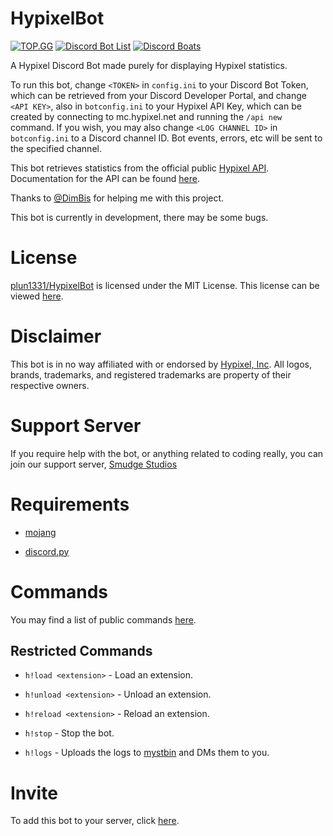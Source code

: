 # HypixelBot
[![TOP.GG](https://top.gg/api/widget/764677833820995605.svg)](https://top.gg/bot/764677833820995605)
[![Discord Bot List](https://discordbotlist.com/bots/764677833820995605/widget)](https://discordbotlist.com/bots/764677833820995605)
[![Discord Boats](https://discord.boats/api/widget/764677833820995605)](https://discord.boats/bot/764677833820995605)

A Hypixel Discord Bot made purely for displaying Hypixel statistics.

To run this bot, change `<TOKEN>` in `config.ini` to your Discord Bot Token, which can be retrieved from your Discord Developer Portal, and change `<API KEY>`, also in `botconfig.ini` to your Hypixel API Key, which can be created by connecting to mc.hypixel.net and running the `/api new` command. If you wish, you may also change `<LOG CHANNEL ID>` in `botconfig.ini` to a Discord channel ID. Bot events, errors, etc will be sent to the specified channel.

This bot retrieves statistics from the official public [Hypixel API](https://api.hypixel.net). Documentation for the API can be found [here](https://github.com/HypixelDev/PublicAPI/tree/master/Documentation).

Thanks to [@DimBis](https://dimmy.xyz) for helping me with this project.

This bot is currently in development, there may be some bugs.

# License
[plun1331/HypixelBot](https://github.com/plun1331/HypixelBot) is licensed under the MIT License. This license can be viewed [here](https://github.com/plun1331/HypixelBot/blob/main/LICENSE).

# Disclaimer
This bot is in no way affiliated with or endorsed by [Hypixel, Inc](https://hypixel.net). All logos, brands, trademarks, and registered trademarks are property of their respective owners.

# Support Server
If you require help with the bot, or anything related to coding really, you can join our support server, [Smudge Studios](https://discord.gg/k6fgvUn3aF)

# Requirements
- [mojang](https://pypi.org/project/mojang/)

- [discord.py](https://pypi.org/project/discord.py/)

# Commands

You may find a list of public commands [here](https://github.com/plun1331/HypixelBot/blob/main/COMMANDS.md).

## Restricted Commands
- `h!load <extension>` - Load an extension.

- `h!unload <extension>` - Unload an extension.

- `h!reload <extension>` - Reload an extension.

- `h!stop` - Stop the bot.

- `h!logs` - Uploads the logs to [mystbin](https://mystb.in) and DMs them to you.


# Invite
To add this bot to your server, click [here](https://plun1331.github.io/hypixelbot/add).
